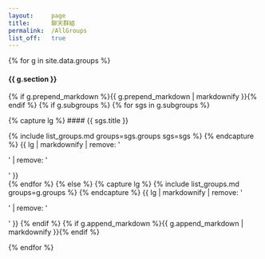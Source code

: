 ```yaml
---
layout:     page
title:      聊天群組
permalink:  /AllGroups
list_off:   true
---
```


<div class="container-fluid">
  <div class="row">
    {% for g in site.data.groups %}
    <a name="{{ g.anchor }}"></a>
    <div class="col-xs-12">
      <div class="bs-callout bs-callout-danger">
        <h4>{{ g.section }}</h4>
        <p>
          {% if g.prepend_markdown %}{{ g.prepend_markdown | markdownify }}{% endif %}
          {% if g.subgroups %}
            {% for sgs in g.subgroups %}
            <div class="bs-callout bs-callout-info">
              {% capture lg %}
#### {{ sgs.title }}

{% include list_groups.md groups=sgs.groups sgs=sgs %}
              {% endcapture %}
              {{ lg | markdownify | remove: '<p>' | remove: '</p>' }}
            </div>
            {% endfor %}
          {% else %}
            {% capture lg %}
{% include list_groups.md groups=g.groups %}
            {% endcapture %}
            {{ lg | markdownify | remove: '<p>' | remove: '</p>' }}
          {% endif %}
          {% if g.append_markdown %}{{ g.append_markdown | markdownify }}{% endif %}
        </p>
      </div>
    </div>
    {% endfor %}
  </div>
</div>
